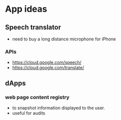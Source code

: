 # App ideas

## Speech translator

- need to buy a long distance microphone for iPhone

### APIs

- https://cloud.google.com/speech/
- https://cloud.google.com/translate/

 
 
## dApps

### web page content registry 

- to snapshot information displayed to the user.
- useful for audits